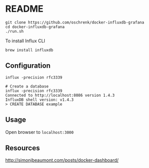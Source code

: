 # README

```
git clone https://github.com/oschrenk/docker-influxdb-grafana
cd docker-influxdb-grafana
./run.sh
```

To install Influx CLI

```
brew install influxdb
```


## Configuration

```
influx -precision rfc3339
```

```
# Create a database
influx -precision rfc3339
Connected to http://localhost:8086 version 1.4.3
InfluxDB shell version: v1.4.3
> CREATE DATABASE example
```

## Usage

Open browser to `localhost:3000`

## Resources

http://simonjbeaumont.com/posts/docker-dashboard/
